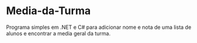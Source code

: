 # Media-da-Turma
 Programa simples em .NET e C# para adicionar nome e nota de uma lista de alunos e encontrar a media geral da turma.
